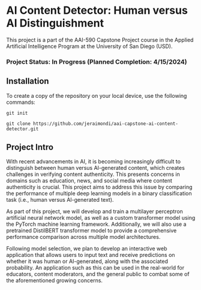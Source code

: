 # AI Content Detector: Human versus AI Distinguishment

This project is a part of the AAI-590 Capstone Project course in the Applied Artificial Intelligence Program at 
the University of San Diego (USD).

### <b>Project Status: In Progress (Planned Completion: 4/15/2024)</b>

## Installation

To create a copy of the repository on your local device, use the following commands:

`git init`

`git clone https://github.com/jeraimondi/aai-capstone-ai-content-detector.git`

## Project Intro

With recent advancements in AI, it is becoming increasingly difficult to distinguish between human versus 
AI-generated content, which creates challenges in verifying content authenticity. This presents concerns in 
domains such as education, news, and social media where content authenticity is crucial. This project aims to 
address this issue by comparing the performance of multiple deep learning models in a binary classification 
task (i.e., human versus AI-generated text).

As part of this project, we will develop and train a multilayer perceptron artificial neural network model, as 
well as a custom transformer model using the PyTorch machine learning framework. Additionally, we will also use 
a pretrained DistilBERT transformer model to provide a comprehensive performance comparison across multiple 
model architectures.

Following model selection, we plan to develop an interactive web application that allows users to input text 
and receive predictions on whether it was human or AI-generated, along with the associated probability. An 
application such as this can be used in the real-world for educators, content moderators, and the general public 
to combat some of the aforementioned growing concerns.
